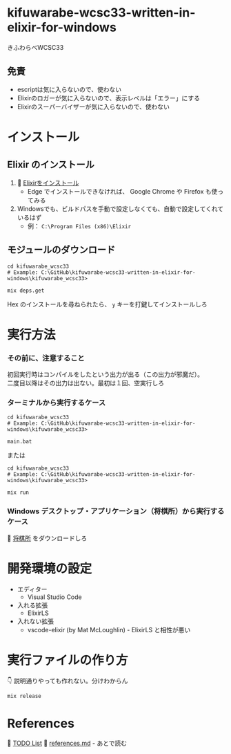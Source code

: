 # kifuwarabe-wcsc33-written-in-elixir-for-windows

きふわらべWCSC33

## 免責

* escriptは気に入らないので、使わない
* Elixirのロガーが気に入らないので、表示レベルは「エラー」にする
* Elixirのスーパーバイザーが気に入らないので、使わない

# インストール

## Elixir のインストール

1. 📖 [Elixirをインストール](https://elixir-lang.jp/install.html)
    * Edge でインストールできなければ、 Google Chrome や Firefox も使ってみる
2. Windowsでも、ビルドパスを手動で設定しなくても、自動で設定してくれているはず
    * 例： `C:\Program Files (x86)\Elixir`

## モジュールのダウンロード

```shell
cd kifuwarabe_wcsc33
# Example: C:\GitHub\kifuwarabe-wcsc33-written-in-elixir-for-windows\kifuwarabe_wcsc33>

mix deps.get
```

Hex のインストールを尋ねられたら、 `y` キーを打鍵してインストールしろ  

# 実行方法

### その前に、注意すること

初回実行時はコンパイルをしたという出力が出る（この出力が邪魔だ）。  
二度目以降はその出力は出ない。最初は１回、空実行しろ  

### ターミナルから実行するケース

```shell
cd kifuwarabe_wcsc33
# Example: C:\GitHub\kifuwarabe-wcsc33-written-in-elixir-for-windows\kifuwarabe_wcsc33>

main.bat
```

または

```shell
cd kifuwarabe_wcsc33
# Example: C:\GitHub\kifuwarabe-wcsc33-written-in-elixir-for-windows\kifuwarabe_wcsc33>

mix run
```

### Windows デスクトップ・アプリケーション（将棋所）から実行するケース

📖 [将棋所](http://shogidokoro.starfree.jp/) をダウンロードしろ  

# 開発環境の設定

* エディター
    * Visual Studio Code
* 入れる拡張
    * ElixirLS
* 入れない拡張
    * vscode-elixir (by Mat McLoughlin) - ElixirLS と相性が悪い

# 実行ファイルの作り方

👇 説明通りやっても作れない。分けわからん  

```shell
mix release
```

# References

📖 [TODO List](./docs/todo_list.md)
📖 [references.md](./docs/references.md) - あとで読む
